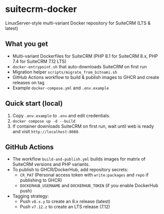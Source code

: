 # suitecrm-docker
LinuxServer-style multi-variant Docker repository for SuiteCRM (LTS & latest)

## What you get
- Multi-variant Dockerfiles for SuiteCRM (PHP 8.1 for SuiteCRM 8.x, PHP 7.4 for SuiteCRM 7.12 LTS)
- `docker-entrypoint.sh` that auto-downloads SuiteCRM on first run
- Migration helper `scripts/migrate_from_bitnami.sh`
- GitHub Actions workflow to build & publish images to GHCR and create releases on tag
- Example `docker-compose.yml` and `.env.example`

## Quick start (local)
1. Copy `.env.example` to `.env` and edit credentials.
2. `docker compose up -d --build`
3. If container downloads SuiteCRM on first run, wait until web is ready and visit `http://localhost:8080`.

## GitHub Actions
- The workflow `build-and-publish.yml` builds images for matrix of SuiteCRM versions and PHP variants.
- To publish to GHCR/DockerHub, add repository secrets:
  - `CR_PAT` (Personal access token with `write:packages` and `repo` if publishing to GHCR)
  - `DOCKERHUB_USERNAME` and `DOCKERHUB_TOKEN` (if you enable DockerHub push)
- Tagging strategy:
  - Push `v8.x.y` to create an 8.x release (latest)
  - Push `v7.12.z` to create an LTS release (7.12)
